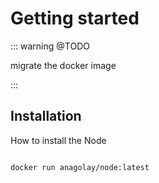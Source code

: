 # Getting started

::: warning @TODO

migrate the docker image

:::

## Installation

How to install the Node

```sh

docker run anagolay/node:latest
```
